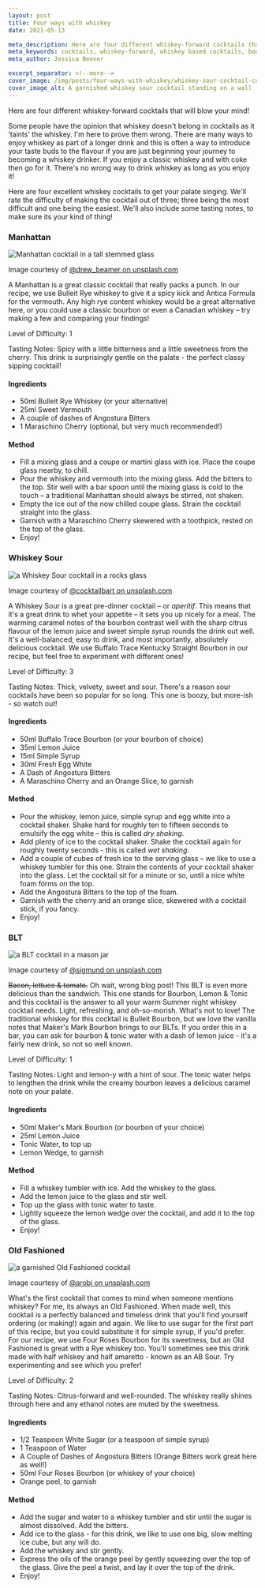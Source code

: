 ```yaml
---
layout: post
title: Four ways with whiskey
date: 2021-05-13

meta_description: Here are four different whiskey-forward cocktails that will blow your mind!
meta_keywords: cocktails, whiskey-forward, whiskey based cocktails, bourbon, whiskey cocktails, whiskey, whiskey for beginners
meta_author: Jessica Beever

excerpt_separator: <!--more-->
cover_image: /img/posts/four-ways-with-whiskey/whiskey-sour-cocktail-cover.jpg
cover_image_alt: A garnished whiskey sour cocktail standing on a wall
---
```


Here are four different whiskey-forward cocktails that will blow your mind!

<!--more-->

Some people have the opinion that whiskey doesn't belong in cocktails as it ‘taints' the whiskey. I'm here to prove them wrong. There are many ways to enjoy whiskey as part of a longer drink and this is often a way to introduce your taste buds to the flavour if you are just beginning your journey to becoming a whiskey drinker. If you enjoy a classic whiskey and with coke then go for it. There's no wrong way to drink whiskey as long as you enjoy it!

Here are four excellent whiskey cocktails to get your palate singing. We'll rate the difficulty of making the cocktail out of three; three being the most difficult and one being the easiest. We'll also include some tasting notes, to make sure its your kind of thing!

### Manhattan

![Manhattan cocktail in a tall stemmed glass](/img/posts/four-ways-with-whiskey/manhattan-cocktail-wide.jpg "the Manhattan cocktail")
<div class="cite">Image courtesy of <a href="https://unsplash.com/photos/KOrhUJUVIyI" title="">@drew_beamer on unsplash.com</a></div>

A Manhattan is a great classic cocktail that really packs a punch. In our recipe, we use Bulleit Rye whiskey to give it a spicy kick and Antica Formula for the vermouth. Any high rye content whiskey would be a great alternative here, or you could use a classic bourbon or even a Canadian whiskey – try making a few and comparing your findings! 

Level of Difficulty: 1

Tasting Notes: Spicy with a little bitterness and a little sweetness from the cherry. This drink is surprisingly gentle on the palate - the perfect classy sipping cocktail!

#### Ingredients

- 50ml Bulleit Rye Whiskey (or your alternative)
- 25ml Sweet Vermouth 
- A couple of dashes of Angostura Bitters
- 1 Maraschino Cherry (optional, but very much recommended!)

#### Method

- Fill a mixing glass and a coupe or martini glass with ice. Place the coupe glass nearby, to chill.
- Pour the whiskey and vermouth into the mixing glass. Add the bitters to the top. Stir well with a bar spoon until the mixing glass is cold to the touch – a traditional Manhattan should always be stirred, not shaken.
- Empty the ice out of the now chilled coupe glass. Strain the cocktail straight into the glass.
- Garnish with a Maraschino Cherry skewered with a toothpick, rested on the top of the glass.
- Enjoy!

### Whiskey Sour

![a Whiskey Sour cocktail in a rocks glass](/img/posts/four-ways-with-whiskey/whiskey-sour-cocktail-wide.jpg "the Whiskey Sour cocktail")
<div class="cite">Image courtesy of <a href="https://unsplash.com/photos/psqaCoLj9QE" title="">@cocktailbart on unsplash.com</a></div>

A Whiskey Sour is a great pre-dinner cocktail – or *aperitif*. This means that it's a great drink to whet your appetite – it sets you up nicely for a meal. The warming caramel notes of the bourbon contrast well with the sharp citrus flavour of the lemon juice and sweet simple syrup rounds the drink out well. It's a well-balanced, easy to drink, and most importantly, absolutely delicious cocktail. We use Buffalo Trace Kentucky Straight Bourbon in our recipe, but feel free to experiment with different ones!

Level of Difficulty: 3

Tasting Notes: Thick, velvety, sweet and sour. There's a reason sour cocktails have been so popular for so long. This one is boozy, but more-ish - so watch out!

#### Ingredients

- 50ml Buffalo Trace Bourbon (or your bourbon of choice)
- 35ml Lemon Juice
- 15ml Simple Syrup
- 30ml Fresh Egg White
- A Dash of Angostura Bitters
- A Maraschino Cherry and an Orange Slice, to garnish

#### Method

- Pour the whiskey, lemon juice, simple syrup and egg white into a cocktail shaker. Shake hard for roughly ten to fifteen seconds to emulsify the egg white – this is called *dry shaking*.
- Add plenty of ice to the cocktail shaker. Shake the cocktail again for roughly twenty seconds - this is called *wet shaking*.
- Add a couple of cubes of fresh ice to the serving glass – we like to use a whiskey tumbler for this one. Strain the contents of your cocktail shaker into the glass. Let the cocktail sit for a minute or so, until a nice white foam forms on the top.
- Add the Angostura Bitters to the top of the foam.
- Garnish with the cherry and an orange slice, skewered with a cocktail stick, if you fancy.
- Enjoy!

### BLT

![a BLT cocktail in a mason jar](/img/posts/four-ways-with-whiskey/blt-cocktail-wide.jpg "the BLT cocktail")
<div class="cite">Image courtesy of <a href="https://unsplash.com/photos/7_sh64mY-v8" title="">@sigmund on unsplash.com</a></div>

~~Bacon, lettuce & tomato.~~ Oh wait, wrong blog post! This BLT is even more delicious than the sandwich. This one stands for Bourbon, Lemon & Tonic and this cocktail is the answer to all your warm Summer night whiskey cocktail needs. Light, refreshing, and oh-so-morish. What's not to love! The traditional whiskey for this cocktail is Bulleit Bourbon, but we love the vanilla notes that Maker's Mark Bourbon brings to our BLTs. If you order this in a bar, you can ask for bourbon & tonic water with a dash of lemon juice - it's a fairly new drink, so not so well known.

Level of Difficulty: 1

Tasting Notes: Light and lemon-y with a hint of sour. The tonic water helps to lengthen the drink while the creamy bourbon leaves a delicious caramel note on your palate. 

#### Ingredients

- 50ml Maker's Mark Bourbon (or bourbon of your choice)
- 25ml Lemon Juice
- Tonic Water, to top up
- Lemon Wedge, to garnish

#### Method

- Fill a whiskey tumbler with ice. Add the whiskey to the glass.
- Add the lemon juice to the glass and stir well. 
- Top up the glass with tonic water to taste. 
- Lightly squeeze the lemon wedge over the cocktail, and add it to the top of the glass. 
- Enjoy!

### Old Fashioned

![a garnished Old Fashioned cocktail](/img/posts/four-ways-with-whiskey/old-fashioned-cocktail-wide.jpg "the Old Fashioned cocktail")
<div class="cite">Image courtesy of <a href="https://unsplash.com/photos/dmkmrNptMpw" title="">@arobj on unsplash.com</a></div>

What's the first cocktail that comes to mind when someone mentions whiskey? For me, its always an Old Fashioned. When made well, this cocktail is a perfectly balanced and timeless drink that you'll find yourself ordering (or making!) again and again. We like to use sugar for the first part of this recipe, but you could substitute it for simple syrup, if you'd prefer. For our recipe, we use Four Roses Bourbon for its sweetness, but an Old Fashioned is great with a Rye whiskey too. You'll sometimes see this drink made with half whiskey and half amaretto - known as an AB Sour. Try experimenting and see which you prefer!

Level of Difficulty: 2

Tasting Notes: Citrus-forward and well-rounded. The whiskey really shines through here and any ethanol notes are muted by the sweetness.

#### Ingredients

- 1/2 Teaspoon White Sugar (or a teaspoon of simple syrup)
- 1 Teaspoon of Water
- A Couple of Dashes of Angostura Bitters (Orange Bitters work great here as well!)
- 50ml Four Roses Bourbon (or whiskey of your choice)
- Orange peel, to garnish

#### Method

- Add the sugar and water to a whiskey tumbler and stir until the sugar is almost dissolved. Add the bitters. 
- Add ice to the glass - for this drink, we like to use one big, slow melting ice cube, but any will do. 
- Add the whiskey and stir gently. 
- Express the oils of the orange peel by gently squeezing over the top of the glass. Give the peel a twist, and lay it over the top of the drink.
- Enjoy!
